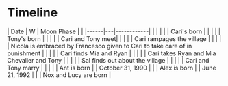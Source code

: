 # Timeline

| Date | W | Moon Phase | |
|------|---|------------| |
| | | | Cari's born |
| | | | Tony's born |
| | | | Cari and Tony meet|
| | | | Cari rampages the village |
| | | | Nicola is embraced by Francesco given to Cari to take care of in punishment |
| | | | Cari finds Mia and Ryan |
| | | | Cari takes Ryan and Mia Chevalier and Tony |
| | | | Sal finds out about the village |
| | | | Cari and Tony marry |
| | | | Ant is born | 
| October 31, 1990 | | | Alex is born |
| June 21, 1992 | | | Nox and Lucy are born |
